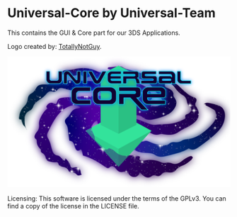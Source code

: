 # Universal-Core by Universal-Team
This contains the GUI & Core part for our 3DS Applications.

Logo created by: [TotallyNotGuy](https://github.com/TotallyNotGuy).

![Universal-Core-Logo](https://github.com/Universal-Team/Universal-Core/blob/master/universal-core-logo.png)

Licensing:
This software is licensed under the terms of the GPLv3. You can find a copy of the license in the LICENSE file.